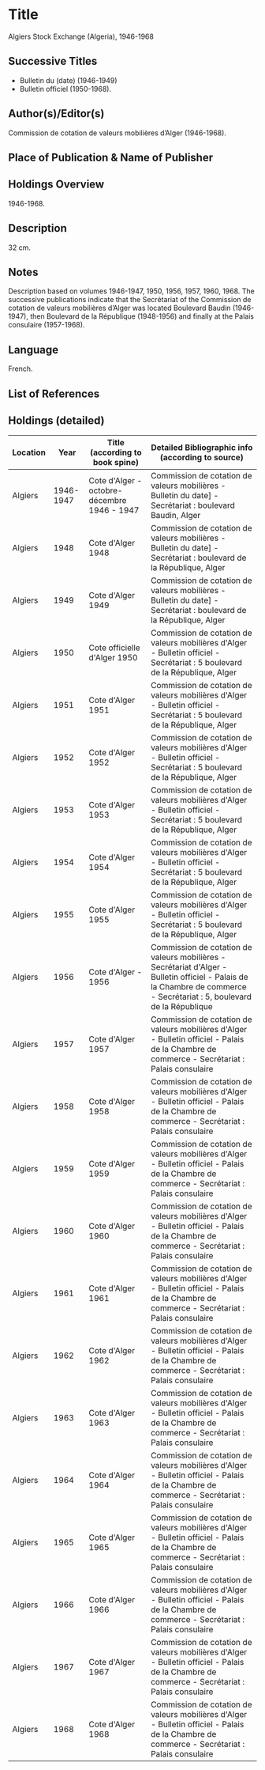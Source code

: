 # Title
Algiers Stock Exchange (Algeria), 1946-1968

## Successive Titles
* Bulletin du (date) (1946-1949)
* Bulletin officiel (1950-1968). 

## Author(s)/Editor(s)
Commission de cotation de valeurs mobilières d’Alger (1946-1968).

## Place of Publication & Name of Publisher
[Algiers]: [s.n.].

## Holdings Overview
1946-1968.

## Description
32 cm.

## Notes
Description based on volumes 1946-1947, 1950, 1956, 1957, 1960, 1968. The successive publications indicate that the Secrétariat of the Commission de cotation de valeurs mobilières d’Alger was located Boulevard Baudin (1946-1947), then Boulevard de la République (1948-1956) and finally at the Palais consulaire (1957-1968). 

## Language
French.

## List of References

## Holdings (detailed)

| Location | Year      | Title (according to book spine)             | Detailed Bibliographic info (according to source)                                                                                                                       |
|----------|-----------|---------------------------------------------|-------------------------------------------------------------------------------------------------------------------------------------------------------------------------|
| Algiers  | 1946-1947 | Cote d'Alger - octobre-décembre 1946 - 1947 | Commission de cotation de valeurs mobilières - Bulletin du date] - Secrétariat : boulevard Baudin, Alger                                                                |
| Algiers  | 1948      | Cote d'Alger 1948                           | Commission de cotation de valeurs mobilières - Bulletin du date] - Secrétariat : boulevard de la République, Alger                                                      |
| Algiers  | 1949      | Cote d'Alger 1949                           | Commission de cotation de valeurs mobilières - Bulletin du date] - Secrétariat : boulevard de la République, Alger                                                      |
| Algiers  | 1950      | Cote officielle d'Alger 1950                | Commission de cotation de valeurs mobilières d'Alger - Bulletin officiel - Secrétariat : 5 boulevard de la République, Alger                                            |
| Algiers  | 1951      | Cote d'Alger 1951                           | Commission de cotation de valeurs mobilières d'Alger - Bulletin officiel - Secrétariat : 5 boulevard de la République, Alger                                            |
| Algiers  | 1952      | Cote d'Alger 1952                           | Commission de cotation de valeurs mobilières d'Alger - Bulletin officiel - Secrétariat : 5 boulevard de la République, Alger                                            |
| Algiers  | 1953      | Cote d'Alger 1953                           | Commission de cotation de valeurs mobilières d'Alger - Bulletin officiel - Secrétariat : 5 boulevard de la République, Alger                                            |
| Algiers  | 1954      | Cote d'Alger 1954                           | Commission de cotation de valeurs mobilières d'Alger - Bulletin officiel - Secrétariat : 5 boulevard de la République, Alger                                            |
| Algiers  | 1955      | Cote d'Alger 1955                           | Commission de cotation de valeurs mobilières d'Alger - Bulletin officiel - Secrétariat : 5 boulevard de la République, Alger                                            |
| Algiers  | 1956      | Cote d'Alger - 1956                         | Commission de cotation de valeurs mobilières - Secrétariat d'Alger - Bulletin officiel - Palais de la Chambre de commerce - Secrétariat : 5, boulevard de la République |
| Algiers  | 1957      | Cote d'Alger 1957                           | Commission de cotation de valeurs mobilières d'Alger - Bulletin officiel - Palais de la Chambre de commerce - Secrétariat : Palais consulaire                           |
| Algiers  | 1958      | Cote d'Alger 1958                           | Commission de cotation de valeurs mobilières d'Alger - Bulletin officiel - Palais de la Chambre de commerce - Secrétariat : Palais consulaire                           |
| Algiers  | 1959      | Cote d'Alger 1959                           | Commission de cotation de valeurs mobilières d'Alger - Bulletin officiel - Palais de la Chambre de commerce - Secrétariat : Palais consulaire                           |
| Algiers  | 1960      | Cote d'Alger 1960                           | Commission de cotation de valeurs mobilières d'Alger - Bulletin officiel - Palais de la Chambre de commerce - Secrétariat : Palais consulaire                           |
| Algiers  | 1961      | Cote d'Alger 1961                           | Commission de cotation de valeurs mobilières d'Alger - Bulletin officiel - Palais de la Chambre de commerce - Secrétariat : Palais consulaire                           |
| Algiers  | 1962      | Cote d'Alger 1962                           | Commission de cotation de valeurs mobilières d'Alger - Bulletin officiel - Palais de la Chambre de commerce - Secrétariat : Palais consulaire                           |
| Algiers  | 1963      | Cote d'Alger 1963                           | Commission de cotation de valeurs mobilières d'Alger - Bulletin officiel - Palais de la Chambre de commerce - Secrétariat : Palais consulaire                           |
| Algiers  | 1964      | Cote d'Alger 1964                           | Commission de cotation de valeurs mobilières d'Alger - Bulletin officiel - Palais de la Chambre de commerce - Secrétariat : Palais consulaire                           |
| Algiers  | 1965      | Cote d'Alger 1965                           | Commission de cotation de valeurs mobilières d'Alger - Bulletin officiel - Palais de la Chambre de commerce - Secrétariat : Palais consulaire                           |
| Algiers  | 1966      | Cote d'Alger 1966                           | Commission de cotation de valeurs mobilières d'Alger - Bulletin officiel - Palais de la Chambre de commerce - Secrétariat : Palais consulaire                           |
| Algiers  | 1967      | Cote d'Alger 1967                           | Commission de cotation de valeurs mobilières d'Alger - Bulletin officiel - Palais de la Chambre de commerce - Secrétariat : Palais consulaire                           |
| Algiers  | 1968      | Cote d'Alger 1968                           | Commission de cotation de valeurs mobilières d'Alger - Bulletin officiel - Palais de la Chambre de commerce - Secrétariat : Palais consulaire                           |
